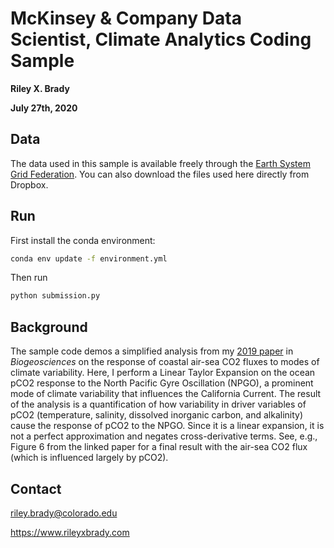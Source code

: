 # McKinsey & Company Data Scientist, Climate Analytics Coding Sample

**Riley X. Brady**

**July 27th, 2020**

## Data

The data used in this sample is available freely through the [Earth System Grid Federation](https://www.earthsystemgrid.org/dataset/ucar.cgd.ccsm4.CESM_CAM5_BGC_LE.ocn.proc.monthly_ave.html?df=true). You can also download the files used here directly from Dropbox.

## Run

First install the conda environment:

```bash
conda env update -f environment.yml
```

Then run

```bash
python submission.py
```

## Background

The sample code demos a simplified analysis from my [2019 paper](https://bg.copernicus.org/articles/16/329/2019/) in _Biogeosciences_ on the response of coastal air-sea CO2 fluxes to modes of climate variability. Here, I perform a Linear Taylor Expansion on the ocean pCO2 response to the North Pacific Gyre Oscillation (NPGO), a prominent mode of climate variability that influences the California Current. The result of the analysis is a quantification of how variability in driver variables of pCO2 (temperature, salinity, dissolved inorganic carbon, and alkalinity) cause the response of pCO2 to the NPGO. Since it is a linear expansion, it is not a perfect approximation and negates cross-derivative terms. See, e.g., Figure 6 from the linked paper for a final result with the air-sea CO2 flux (which is influenced largely by pCO2).

## Contact

riley.brady@colorado.edu

https://www.rileyxbrady.com

